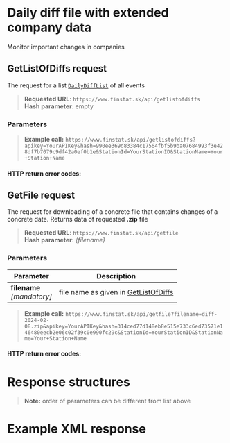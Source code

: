 # Daily diff file with extended company data
Monitor important changes in companies

## GetListOfDiffs request
The request for a list [`DailyDiffList`](#DailyDiffList) of all events

> **Requested URL**: ```https://www.finstat.sk/api/getlistofdiffs```<br />
> **Hash parameter**: empty

### Parameters
[](../../../common/parameters/parameters-en.md ':include')

> **Example call:** ```https://www.finstat.sk/api/getlistofdiffs?apikey=YourAPIKey&hash=990ee369d83384c17564fbf5b9ba07684993f3e428df7b7079c9df42a0ef0b1e&StationId=YourStationID&StationName=Your+Station+Name```

#### HTTP return error codes:
[](../../../common/http/errorcodes-en.md ':include')

## GetFile request
The request for downloading of a concrete file that contains changes of a concrete date.
Returns data of requested **.zip** file

> **Requested URL**: ```https://www.finstat.sk/api/getfile```<br />
> **Hash parameter**: *{filename}*

### Parameters
| Parameter | Description |
| ----------- | ----------- |
| **filename**<br />*[mandatory]*| file name as given in [GetListOfDiffs](#getlistofdiffs-request) |

[](../../../common/parameters/parameters-en.md ':include')

> **Example call:** ```https://www.finstat.sk/api/getfile?filename=diff-2024-02-08.zip&apikey=YourAPIKey&hash=314ced77d148eb8e515e733c6ed73571e146480eecb2e06c02f39c0e990fc29c&StationId=YourStationID&StationName=Your+Station+Name```

#### HTTP return error codes:
[](../../../common/http/errorcodes-en-file.md ':include')

[](../../../common/http/errorcodes-en.md ':include')

# Response structures
[](../../../common/responses/diff-en.md ':include')

[](../../../common/responses/dailydiff-en.md ':include')

> **Note:** order of parameters can be different from list above

# Example XML response
[](../../../common/examples/diff-daily.md ':include')
